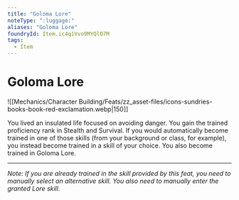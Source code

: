 ```yaml
---
title: "Goloma Lore"
noteType: ":luggage:"
aliases: "Goloma Lore"
foundryId: Item.ic4q1Vvo9MYQlO7M
tags:
  - Item
---
```


# Goloma Lore
![[Mechanics/Character Building/Feats/zz_asset-files/icons-sundries-books-book-red-exclamation.webp|150]]

You lived an insulated life focused on avoiding danger. You gain the trained proficiency rank in Stealth and Survival. If you would automatically become trained in one of those skills (from your background or class, for example), you instead become trained in a skill of your choice. You also become trained in Goloma Lore.

* * *

_Note: If you are already trained in the skill provided by this feat, you need to manually select an alternative skill. You also need to manually enter the granted Lore skill._
